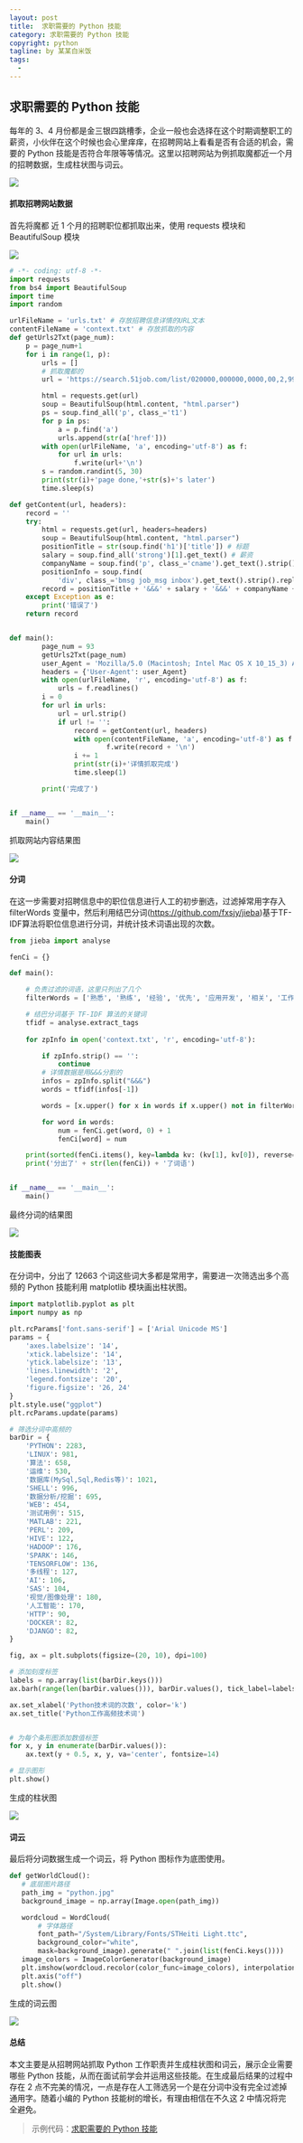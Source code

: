 ```yaml
---
layout: post     
title:  求职需要的 Python 技能                                   
category: 求职需要的 Python 技能         
copyright: python                           
tagline: by 某某白米饭           
tags: 
  - 
---
```


## 求职需要的 Python 技能

每年的 3、4 月份都是金三银四跳槽季，企业一般也会选择在这个时期调整职工的薪资，小伙伴在这个时候也会心里痒痒，在招聘网站上看看是否有合适的机会，需要的 Python 技能是否符合年限等等情况。这里以招聘网站为例抓取魔都近一个月的招聘数据，生成柱状图与词云。

![](http://www.justdopython.com/assets/images/2020/jobSkill/sh.png)

#### 抓取招聘网站数据

首先将魔都 近 1 个月的招聘职位都抓取出来，使用 requests 模块和 BeautifulSoup 模块

![](http://www.justdopython.com/assets/images/2020/jobSkill/513.png)

```python
# -*- coding: utf-8 -*-
import requests
from bs4 import BeautifulSoup
import time
import random

urlFileName = 'urls.txt' # 存放招聘信息详情的URL文本
contentFileName = 'context.txt' # 存放抓取的内容
def getUrls2Txt(page_num):
    p = page_num+1
    for i in range(1, p):
        urls = []
        # 抓取魔都的
        url = 'https://search.51job.com/list/020000,000000,0000,00,2,99,Python,2,'+str(i)+'.html?lang=c&postchannel=0000&workyear=99&cotype=99&degreefrom=99&jobterm=99&companysize=99&ord_field=0&dibiaoid=0&line=&welfare='

        html = requests.get(url)
        soup = BeautifulSoup(html.content, "html.parser")
        ps = soup.find_all('p', class_='t1')
        for p in ps:
            a = p.find('a')
            urls.append(str(a['href']))
        with open(urlFileName, 'a', encoding='utf-8') as f:
            for url in urls:
                f.write(url+'\n')
        s = random.randint(5, 30)
        print(str(i)+'page done,'+str(s)+'s later')
        time.sleep(s)

def getContent(url, headers):
    record = ''
    try:
        html = requests.get(url, headers=headers)
        soup = BeautifulSoup(html.content, "html.parser")
        positionTitle = str(soup.find('h1')['title']) # 标题
        salary = soup.find_all('strong')[1].get_text() # 薪资
        companyName = soup.find('p', class_='cname').get_text().strip().replace('\n','').replace('查看所有职位','') # 公司名
        positionInfo = soup.find(
            'div', class_='bmsg job_msg inbox').get_text().strip().replace('\n', '').replace('分享', '').replace('举报', '').replace(' ', '').replace('\r', '') # 岗位职责
        record = positionTitle + '&&&' + salary + '&&&' + companyName + '&&&' + '&&&' + positionInfo
    except Exception as e:
        print('错误了')
    return record


def main():
        page_num = 93
        getUrls2Txt(page_num)
        user_Agent = 'Mozilla/5.0 (Macintosh; Intel Mac OS X 10_15_3) AppleWebKit/537.36 (KHTML, like Gecko) Chrome/80.0.3987.132 Safari/537.36'
        headers = {'User-Agent': user_Agent}
        with open(urlFileName, 'r', encoding='utf-8') as f:
            urls = f.readlines()
        i = 0
        for url in urls:
            url = url.strip()
            if url != '':
                record = getContent(url, headers)
                with open(contentFileName, 'a', encoding='utf-8') as f:
                        f.write(record + '\n')
                i += 1
                print(str(i)+'详情抓取完成')
                time.sleep(1)

        print('完成了')


if __name__ == '__main__':
    main()
```

抓取网站内容结果图

![](http://www.justdopython.com/assets/images/2020/jobSkill/sh2.png)

#### 分词

在这一步需要对招聘信息中的职位信息进行人工的初步删选，过滤掉常用字存入 filterWords 变量中，然后利用结巴分词(https://github.com/fxsjy/jieba)基于TF-IDF算法将职位信息进行分词，并统计技术词语出现的次数。

```python
from jieba import analyse

fenCi = {}

def main():

    # 负责过滤的词语，这里只列出了几个
    filterWords = ['熟悉', '熟练', '经验', '优先', '应用开发', '相关', '工作', '开发', '能力', '负责', '技术', '具备', '精通', '数据', 'ETC']

    # 结巴分词基于 TF-IDF 算法的关键词
    tfidf = analyse.extract_tags
    
    for zpInfo in open('context.txt', 'r', encoding='utf-8'):

        if zpInfo.strip() == '':
            continue
        # 详情数据是用&&&分割的
        infos = zpInfo.split("&&&")
        words = tfidf(infos[-1])

        words = [x.upper() for x in words if x.upper() not in filterWords]

        for word in words:
            num = fenCi.get(word, 0) + 1
            fenCi[word] = num

    print(sorted(fenCi.items(), key=lambda kv: (kv[1], kv[0]), reverse=True))
    print('分出了' + str(len(fenCi)) + '了词语')


if __name__ == '__main__':
    main()
```

最终分词的结果图

![](http://www.justdopython.com/assets/images/2020/jobSkill/jieba2.png)


#### 技能图表

在分词中，分出了 12663 个词这些词大多都是常用字，需要进一次筛选出多个高频的 Python 技能利用 matplotlib 模块画出柱状图。

```python
import matplotlib.pyplot as plt
import numpy as np

plt.rcParams['font.sans-serif'] = ['Arial Unicode MS']
params = {
    'axes.labelsize': '14',
    'xtick.labelsize': '14',
    'ytick.labelsize': '13',
    'lines.linewidth': '2',
    'legend.fontsize': '20',
    'figure.figsize': '26, 24'
}
plt.style.use("ggplot")
plt.rcParams.update(params)

# 筛选分词中高频的
barDir = {
    'PYTHON': 2283,
    'LINUX': 981,
    '算法': 658,
    '运维': 530,
    '数据库(MySql,Sql,Redis等)': 1021,
    'SHELL': 996,
    '数据分析/挖掘': 695,
    'WEB': 454,
    '测试用例': 515,
    'MATLAB': 221,
    'PERL': 209,
    'HIVE': 122,
    'HADOOP': 176,
    'SPARK': 146,
    'TENSORFLOW': 136,
    '多线程': 127,
    'AI': 106,
    'SAS': 104,
    '视觉/图像处理': 180,
    '人工智能': 170,
    'HTTP': 90,
    'DOCKER': 82,
    'DJANGO': 82,
}

fig, ax = plt.subplots(figsize=(20, 10), dpi=100)

# 添加刻度标签
labels = np.array(list(barDir.keys()))
ax.barh(range(len(barDir.values())), barDir.values(), tick_label=labels, alpha=1)

ax.set_xlabel('Python技术词的次数', color='k')
ax.set_title('Python工作高频技术词')


# 为每个条形图添加数值标签
for x, y in enumerate(barDir.values()):
    ax.text(y + 0.5, x, y, va='center', fontsize=14)

# 显示图形
plt.show()

```

生成的柱状图

![](http://www.justdopython.com/assets/images/2020/jobSkill/bar.png)

#### 词云

最后将分词数据生成一个词云，将 Python 图标作为底图使用。

```python
def getWorldCloud():
   # 底层图片路径
   path_img = "python.jpg"
   background_image = np.array(Image.open(path_img))

   wordcloud = WordCloud(
       # 字体路径
       font_path="/System/Library/Fonts/STHeiti Light.ttc",
       background_color="white",
       mask=background_image).generate(" ".join(list(fenCi.keys())))
   image_colors = ImageColorGenerator(background_image)
   plt.imshow(wordcloud.recolor(color_func=image_colors), interpolation="bilinear")
   plt.axis("off")
   plt.show()
```

生成的词云图

![](http://www.justdopython.com/assets/images/2020/jobSkill/ciyun.png)

#### 总结

本文主要是从招聘网站抓取 Python 工作职责并生成柱状图和词云，展示企业需要哪些 Python 技能，从而在面试前学会并运用这些技能。在生成最后结果的过程中存在 2 点不完美的情况，一点是存在人工筛选另一个是在分词中没有完全过滤掉通用字。随着小编的 Python 技能树的增长，有理由相信在不久这 2 中情况将完全避免。

> 示例代码：[求职需要的 Python 技能](https://github.com/JustDoPython/python-100-day/tree/master/jobSkill)
